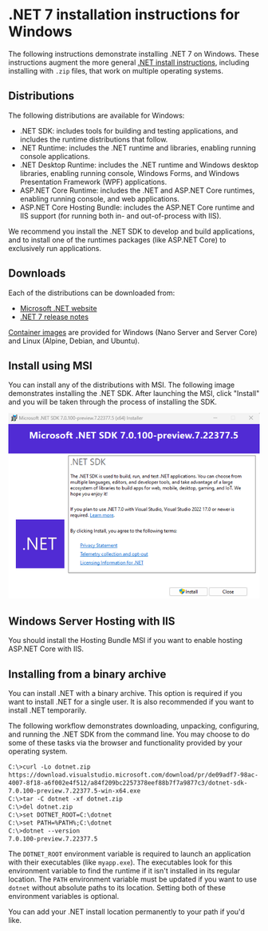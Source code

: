 # .NET 7 installation instructions for Windows

The following instructions demonstrate installing .NET 7 on Windows. These instructions augment the more general [.NET install instructions](install.md), including installing with `.zip` files, that work on multiple operating systems.

## Distributions

The following distributions are available for Windows:

- .NET SDK: includes tools for building and testing applications, and includes the runtime distributions that follow.
- .NET Runtime: includes the .NET runtime and libraries, enabling running console applications.
- .NET Desktop Runtime: includes the .NET runtime and Windows desktop libraries, enabling running console, Windows Forms, and Windows Presentation Framework (WPF) applications.
- ASP.NET Core Runtime: includes the .NET and ASP.NET Core runtimes, enabling running console, and web applications.
- ASP.NET Core Hosting Bundle: includes the ASP.NET Core runtime and IIS support (for running both in- and out-of-process with IIS).

We recommend you install the .NET SDK to develop and build applications, and to install one of the runtimes packages (like ASP.NET Core) to exclusively run applications.

## Downloads

Each of the distributions can be downloaded from:

- [Microsoft .NET website](https://dotnet.microsoft.com/download/dotnet/7.0)
- [.NET 7 release notes](README.md)

[Container images](https://hub.docker.com/r/microsoft/dotnet/) are provided for Windows (Nano Server and Server Core) and Linux (Alpine, Debian, and Ubuntu).

## Install using MSI

You can install any of the distributions with MSI. The following image demonstrates installing the .NET SDK. After launching the MSI, click "Install" and you will be taken through the process of installing the SDK.

![image.png](./images/msi_installer_preview.png)

## Windows Server Hosting with IIS

You should install the Hosting Bundle MSI if you want to enable hosting ASP.NET Core with IIS.

## Installing from a binary archive

You can install .NET with a binary archive. This option is required if you want to install .NET for a single user. It is also recommended if you want to install .NET temporarily.

The following workflow demonstrates downloading, unpacking, configuring, and running the .NET SDK from the command line. You may choose to do some of these tasks via the browser and functionality provided by your operating system.

```console
C:\>curl -Lo dotnet.zip https://download.visualstudio.microsoft.com/download/pr/de09adf7-98ac-4007-8f18-a6f002e4f512/a84f209bc2257378eef88b7f7a9877c3/dotnet-sdk-7.0.100-preview.7.22377.5-win-x64.exe
C:\>tar -C dotnet -xf dotnet.zip
C:\>del dotnet.zip
C:\>set DOTNET_ROOT=C:\dotnet
C:\>set PATH=%PATH%;C:\dotnet
C:\>dotnet --version
7.0.100-preview.7.22377.5
```

The `DOTNET_ROOT` environment variable is required to launch an application with their executables (like `myapp.exe`). The executables look for this environment variable to find the runtime if it isn't installed in its regular location. The `PATH` environment variable must be updated if you want to use `dotnet` without absolute paths to its location. Setting both of these environment variables is optional.

You can add your .NET install location permanently to your path if you'd like.

